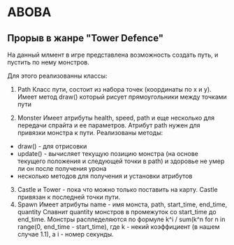 # ABOBA
## Прорыв в жанре "Tower Defence"

На данный млмент в игре представлена возможность создать путь, и пустить по нему монстров.

Для этого реализованны классы:
1. Path
Класс пути, состоит из набора точек (координаты по x и y). Имеет метод draw() который рисует прямоугольники между точками пути

2. Monster
Имеет атрибуты health, speed, path и еще несколько для передачи спрайта и ее параметров. Атрибут path нужен для привязки монстра к пути. Реализованы методы:
* draw() - для отрисовки
* update() - вычисляет текущую позицию монстра (на основе текущего положения и следующей точки в path) и здоровье не умер ли он после получения урона
* несколько методов для получения и установки атрибутов

3. Castle и Tower - пока что можно только поставить на карту. Castle привязан к последней точки пути.
4. Spawn
Имеет атрибуты name - имя монста, path, start_time, end_time, quantity
Спавнит quantity монстров в промежуток со start_time до end_time. Монстры распледеляются по формуле
k^i / sum(k^n for n in range(0, end_time - start_time), где k - некий коэффициент (в нашем случае 1.1), а i - номер секунды.